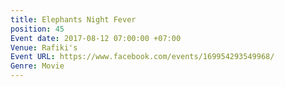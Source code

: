 ```yaml
---
title: Elephants Night Fever
position: 45
Event date: 2017-08-12 07:00:00 +07:00
Venue: Rafiki's
Event URL: https://www.facebook.com/events/169954293549968/
Genre: Movie
---
```



